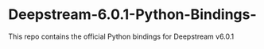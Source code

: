 # Deepstream-6.0.1-Python-Bindings-
This repo contains the official Python bindings for Deepstream v6.0.1

